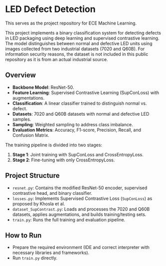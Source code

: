 # LED Defect Detection
This serves as the project repository for ECE Machine Learning.

This project implements a binary classification system for detecting defects in LED packaging using deep learning and supervised contrastive learning. The model distinguishes between normal and defective LED units using images collected from two industrial datasets (7020 and Q60B). For information security reasons, the dataset is not included in this public repository as it is from an actual industrial source.

## Overview

- **Backbone Model**: ResNet-50.
- **Feature Learning**: Supervised Contrastive Learning (SupConLoss) with augmentations.
- **Classification**: A linear classifier trained to distinguish normal vs. defect.
- **Datasets**: 7020 and Q60B datasets with normal and defective LED samples.
- **Sampling**: Weighted sampling to address class imbalance.
- **Evaluation Metrics**: Accuracy, F1-score, Precision, Recall, and Confusion Matrix.

The training pipeline is divided into two stages:
1. **Stage 1**: Joint training with SupConLoss and CrossEntropyLoss.
2. **Stage 2**: Fine-tuning with only CrossEntropyLoss.

## Project Structure

- `resnet.py`: Contains the modified ResNet-50 encoder, supervised contrastive head, and binary classifier.
- `losses.py`: Implements Supervised Contrastive Loss (`SupConLoss`) as proposed by Khosla et al.
- `dataset_SupContrast.py`: Loads and processes the 7020 and Q60B datasets, applies augmentations, and builds training/testing sets.
- `train.py`: Runs the full training and evaluation pipeline.

## How to Run
- Prepare the required environment (IDE and correct interpreter with necessary libraries and frameworks).
- Run `train.py` directly.
